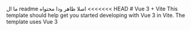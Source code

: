 ما ال readme اصلا ظاهر ودا محتواه <<<<<<< HEAD # Vue 3 + Vite This template should help get you started developing with Vue 3 in Vite. The template uses Vue 3 <script setup> SFCs, check out the [script setup docs](https://v3.vuejs.org/api/sfc-script-setup.html#sfc-script-setup) to learn more. Learn more about IDE Support for Vue in the [Vue Docs Scaling up Guide](https://vuejs.org/guide/scaling-up/tooling.html#ide-support). ======= # Padel-Booking-App A simple padel booking system where players can reserve courts online. Built with Vue.js and Tailwind CSS. >>>>>>> 67e62fbe02c1ce99e95b1ac040f88ea485a40654 # Live Demo : https://padelcourt-89fa4.web.app/
